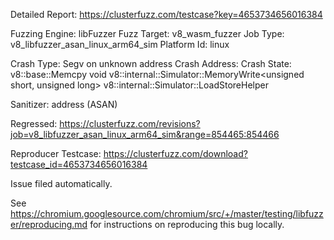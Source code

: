 Detailed Report: https://clusterfuzz.com/testcase?key=4653734656016384

Fuzzing Engine: libFuzzer
Fuzz Target: v8_wasm_fuzzer
Job Type: v8_libfuzzer_asan_linux_arm64_sim
Platform Id: linux

Crash Type: Segv on unknown address
Crash Address: 
Crash State:
  v8::base::Memcpy
  void v8::internal::Simulator::MemoryWrite<unsigned short, unsigned long>
  v8::internal::Simulator::LoadStoreHelper
  
Sanitizer: address (ASAN)

Regressed: https://clusterfuzz.com/revisions?job=v8_libfuzzer_asan_linux_arm64_sim&range=854465:854466

Reproducer Testcase: https://clusterfuzz.com/download?testcase_id=4653734656016384

Issue filed automatically.

See https://chromium.googlesource.com/chromium/src/+/master/testing/libfuzzer/reproducing.md for instructions on reproducing this bug locally.
